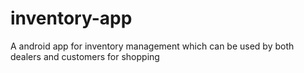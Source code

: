 # inventory-app
A android app for inventory management which can be used by both dealers and customers for shopping 
